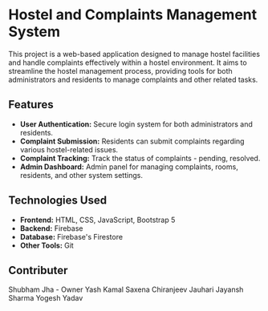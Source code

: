 # Hostel and Complaints Management System

This project is a web-based application designed to manage hostel facilities and handle complaints effectively within a hostel environment. It aims to streamline the hostel management process, providing tools for both administrators and residents to manage complaints and other related tasks.

## Features

- **User Authentication:** Secure login system for both administrators and residents.
- **Complaint Submission:** Residents can submit complaints regarding various hostel-related issues.
- **Complaint Tracking:** Track the status of complaints - pending, resolved.
- **Admin Dashboard:** Admin panel for managing complaints, rooms, residents, and other system settings.


## Technologies Used

- **Frontend:** HTML, CSS, JavaScript, Bootstrap 5
- **Backend:** Firebase
- **Database:** Firebase's Firestore
- **Other Tools:** Git

## Contributer
Shubham Jha - Owner
Yash Kamal Saxena
Chiranjeev Jauhari 
Jayansh Sharma
Yogesh Yadav

